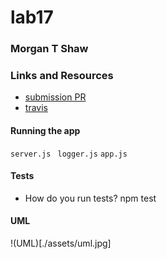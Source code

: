 # lab17

### Morgan T Shaw

### Links and Resources
* [submission PR](https://github.com/morgan-401-advanced-javascript/lab17/pull/1)
* [travis](https://travis-ci.com/morgan-401-advanced-javascript/lab17)

#### Running the app
`server.js `
`logger.js`
`app.js`
  
#### Tests
* How do you run tests?
npm test

#### UML
!(UML)[./assets/uml.jpg]